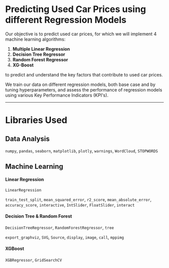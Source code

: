 # Predicting Used Car Prices using different Regression Models

Our objective is to predict used car prices, for which we will implement 4 machine 
learning algorithms: 
1. **Multiple Linear Regression**
2. **Decision Tree Regressor**
3. **Random Forest Regressor**
4. **XG-Boost**

to predict and understand the key factors that contribute to used car prices.

We train our data on different regression models, both base case and by tuning hyperparameters, 
and assess the performance of regression models using various Key 
Performance Indicators (KPI's).
****

# Libraries Used

## Data Analysis
`numpy`, `pandas`, `seaborn`, `matplotlib`, `plotly`, `warnings`, `WordCloud`, `STOPWORDS`

## Machine Learning

#### Linear Regression
`LinearRegression`

`train_test_split`, `mean_squared_error`, `r2_score`, 
`mean_absolute_error`, `accuracy_score`, `interactive`,
`IntSlider`, `FloatSlider`, `interact`

#### Decision Tree & Random Forest
`DecisionTreeRegressor`, `RandomForestRegressor`, `tree`

`export_graphviz`, `SVG`, `Source`, `display`, `image`, `call`, `mppimg`

#### XGBoost
`XGBRegressor`, `GridSearchCV`